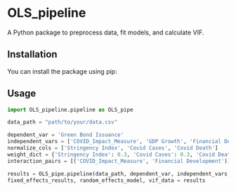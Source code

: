# OLS_pipeline

A Python package to preprocess data, fit models, and calculate VIF.

## Installation

You can install the package using pip:


## Usage

```python
import OLS_pipeline.pipeline as OLS_pipe

data_path = "path/to/your/data.csv"

dependent_var = 'Green Bond Issuance'
independent_vars = ['COVID_Impact_Measure', 'GDP Growth', 'Financial Development', 'Conventional Bond Issuance']
normalize_cols = ['Stringency Index', 'Covid Cases', 'Covid Death']
weight_dict = {'Stringency Index': 0.3, 'Covid Cases': 0.3, 'Covid Death': 0.4}
interaction_pairs = [('COVID_Impact_Measure', 'Financial Development')]

results = OLS_pipe.pipeline(data_path, dependent_var, independent_vars, normalize_cols, weight_dict, interaction_pairs)
fixed_effects_results, random_effects_model, vif_data = results 
```